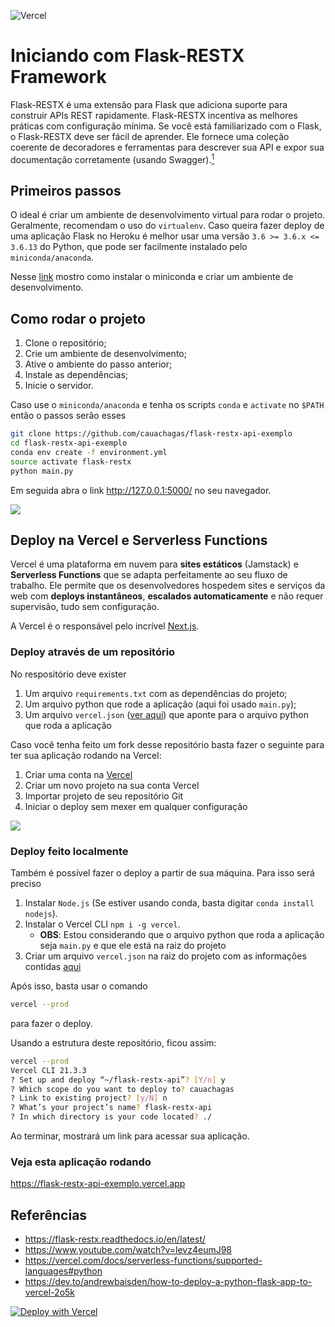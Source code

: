 ![Vercel](https://vercelbadge.vercel.app/api/cauachagas/flask-restx-api-exemplo)

# Iniciando com Flask-RESTX Framework

Flask-RESTX é uma extensão para Flask que adiciona suporte para construir APIs REST rapidamente. Flask-RESTX incentiva as melhores práticas com configuração mínima. Se você está familiarizado com o Flask, o Flask-RESTX deve ser fácil de aprender. Ele fornece uma coleção coerente de decoradores e ferramentas para descrever sua API e expor sua documentação corretamente (usando Swagger).[<sup>1</sup>](#1)

## Primeiros passos

O ideal é criar um ambiente de desenvolvimento virtual para rodar o projeto. Geralmente, recomendam o uso do `virtualenv`. Caso queira fazer deploy de uma aplicação Flask no Heroku é melhor usar uma versão `3.6 >= 3.6.x <= 3.6.13` do Python, que pode ser facilmente instalado pelo `miniconda/anaconda`.

Nesse [link](https://github.com/cauachagas/cling-torch#passo-1---instalando-miniconda) mostro como instalar o miniconda e criar um ambiente de desenvolvimento.

## Como rodar o projeto

1. Clone o repositório;
2. Crie um ambiente de desenvolvimento;
3. Ative o ambiente do passo anterior;
4. Instale as dependências;
5. Inicie o servidor.

Caso use o `miniconda/anaconda` e tenha os scripts `conda` e `activate` no `$PATH` então o passos serão esses

```bash
git clone https://github.com/cauachagas/flask-restx-api-exemplo
cd flask-restx-api-exemplo
conda env create -f environment.yml
source activate flask-restx
python main.py
```

Em seguida abra o link http://127.0.0.1:5000/ no seu navegador.

![](https://media.giphy.com/media/XCKRBs6sXIO0JprpJh/giphy.gif)

## Deploy na Vercel e Serverless Functions

Vercel é uma plataforma em nuvem para **sites estáticos** (Jamstack) e **Serverless Functions** que se adapta perfeitamente ao seu fluxo de trabalho. Ele permite que os desenvolvedores hospedem sites e serviços da web com **deploys instantâneos**,  **escalados automaticamente** e não requer supervisão, tudo sem configuração.

A Vercel é o responsável pelo incrível [Next.js](https://nextjs.org/).

### Deploy através de um repositório

No respositório deve exister

1. Um arquivo `requirements.txt` com as dependências do projeto;
2. Um arquivo python que rode a aplicação (aqui foi usado `main.py`);
3. Um arquivo `vercel.json` ([ver aqui](https://raw.githubusercontent.com/cauachagas/flask-restx-api-exemplo/master/vercel.json)) que aponte para o arquivo python que roda a aplicação

Caso você tenha feito um fork desse repositório basta fazer o seguinte para ter sua aplicação rodando na Vercel:

1. Criar uma conta na [Vercel](https://vercel.com)
2. Criar um novo projeto na sua conta Vercel
3. Importar projeto de seu repositório Git
4. Iniciar o deploy sem mexer em qualquer configuração

![](https://media.giphy.com/media/N6sXwYAHOYZQa75MFa/giphy.gif)

### Deploy feito localmente

Também é possível fazer o deploy a partir de sua máquina. Para isso será preciso

1. Instalar `Node.js` (Se estiver usando conda, basta digitar `conda install nodejs`). 
2. Instalar o Vercel CLI `npm i -g vercel`. 
   - **OBS**: Estou considerando que o arquivo python que roda a aplicação seja `main.py` e que ele está na raiz do projeto
3. Criar um arquivo `vercel.json` na raiz do projeto com as informações contidas [aqui](https://raw.githubusercontent.com/cauachagas/flask-restx-api-exemplo/master/vercel.json)


Após isso, basta usar o comando 

```bash
vercel --prod
```

para fazer o deploy.


Usando a estrutura deste repositório, ficou assim:

```bash
vercel --prod
Vercel CLI 21.3.3
? Set up and deploy “~/flask-restx-api”? [Y/n] y
? Which scope do you want to deploy to? cauachagas
? Link to existing project? [y/N] n
? What’s your project’s name? flask-restx-api
? In which directory is your code located? ./
```

Ao terminar, mostrará um link para acessar sua aplicação.

### Veja esta aplicação rodando

https://flask-restx-api-exemplo.vercel.app


## Referências
- <a class="anchor" id="1">https://flask-restx.readthedocs.io/en/latest/</a>
- https://www.youtube.com/watch?v=levz4eumJ98
- https://vercel.com/docs/serverless-functions/supported-languages#python
- https://dev.to/andrewbaisden/how-to-deploy-a-python-flask-app-to-vercel-2o5k


[![Deploy with Vercel](https://vercel.com/button)](https://vercel.com/new/git/external?repository-url=https%3A%2F%2Fgithub.com%2Fcauachagas%2Fflask-restx-api-exemplo)
